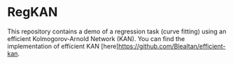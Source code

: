 # RegKAN
This repository contains a demo of a regression task (curve fitting) using an efficient Kolmogorov-Arnold Network (KAN). You can find the implementation of efficient KAN [here]https://github.com/Blealtan/efficient-kan.
